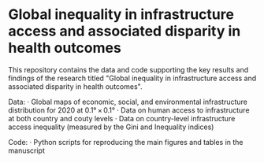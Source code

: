 # Global inequality in infrastructure access and associated disparity in health outcomes

This repository contains the data and code supporting the key results and findings of the research titled "Global inequality in infrastructure access and associated disparity in health outcomes".

Data:
· Global maps of economic, social, and environmental infrastructure distribution for 2020 at 0.1° × 0.1°
· Data on human access to infrastructure at both country and couty levels
· Data on country-level infrastructure access inequality (measured by the Gini and Inequality indices)

Code:
· Python scripts for reproducing the main figures and tables in the manuscript
